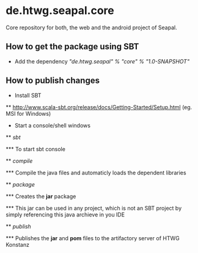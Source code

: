 de.htwg.seapal.core
===================

Core repository for both, the web and the android project of Seapal.

## How to get the package using SBT ##

* Add the dependency *"de.htwg.seapal" % "core" % "1.0-SNAPSHOT"*

## How to publish changes ##

* Install SBT

** http://www.scala-sbt.org/release/docs/Getting-Started/Setup.html (eg. MSI for Windows)

* Start a console/shell windows

** *sbt* 

*** To start sbt console

** *compile* 

*** Compile the java files and automaticly loads the dependent libraries

** *package* 

*** Creates the **jar** package

*** This jar can be used in any project, which is not an SBT project by simply referencing this java archieve in you IDE

** *publish*

*** Publishes the **jar** and **pom** files to the artifactory server of HTWG Konstanz